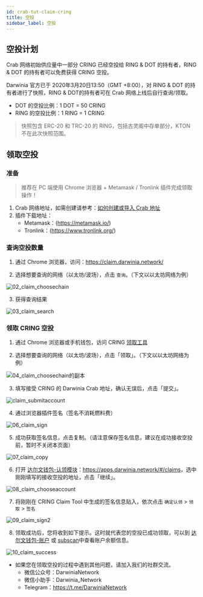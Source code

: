 ```yaml
---
id: crab-tut-claim-cring
title: 空投
sidebar_label: 空投
---
```


## 空投计划

Crab 网络初始供应量中一部分 CRING 已经空投给 RING & DOT 的持有者，RING & DOT 的持有者可以免费获得 CRING 空投。

Darwinia 官方已于 2020年3月20日13:50（GMT +8:00），对 RING & DOT 的持有者进行了快照，RING & DOT的持有者可在 Crab 网络上线后自行查询/领取。

- DOT 的空投比例：1 DOT = 50 CRING
- RING 的空投比例：1 RING = 1 CRING

> 快照包含 ERC-20 和 TRC-20 的 RING，包括古灵阁中存单部分，KTON 不在此次快照范围。


## 领取空投

### 准备

> 推荐在 PC 端使用 Chrome 浏览器 + Metamask / Tronlink 插件完成领取操作！

1. Crab 网络地址，如需创建请参考：[如何创建或导入 Crab 地址](crab-tut-create-account)
2. 插件下载地址：
    -  Metamask：(https://metamask.io/)
    -  Tronlink：(https://www.tronlink.org/)

### 查询空投数量

1. 通过 Chrome 浏览器，访问：https://claim.darwinia.network/

2. 选择想要查询的网络（以太坊/波场），点击 `查询`。（下文以以太坊网络为例）

![02_claim_choosechain](assets/02_claim_choosechain.png)

3. 获得查询结果

![03_claim_search](assets/03_claim_search.png)

### 领取 CRING 空投

1. 通过 Chrome 浏览器或手机钱包，访问 CRING [领取工具](https://claim.darwinia.network/)

2. 选择想要查询的网络（以太坊/波场），点击「领取」。（下文以以太坊网络为例）

![04_claim_choosechain的副本](assets/04_claim_choosechain的副本.png)

3. 填写接受 CRING 的 Darwinia Crab 地址，确认无误后，点击「提交」。

![claim_submitaccount](assets/05_claim_submitaccount.png)

4. 通过浏览器插件签名（签名不消耗燃料费）

![06_claim_sign](assets/06_claim_sign.png)

5. 成功获取签名信息，点击复制。（请注意保存签名信息，建议在成功接收空投前，暂时不关闭本页面）

![07_claim_copy](assets/07_claim_copy.png)

6. 打开 [达尔文钱包-认领模块](<https://apps.darwinia.network/#/claims>)：<https://apps.darwinia.network/#/claims>，选中刚刚填写的接收空投的地址，点击「继续」。

![08_claim_chooseaccount](assets/08_claim_chooseaccount.png)

7. 将刚刚在 CRING Claim Tool 中生成的签名信息贴入，依次点击 `确定认领` > `领取` > `签名`

![09_claim_sign2](assets/09_claim_sign2.png)

8. 领取成功后，您将收到如下提示。这时就代表您的空投已成功领取，可以到 [达尔文钱包-账户](<https://apps.darwinia.network/#/accounts>) 或 [subscan](<https://crab.subscan.io/>)中查看账户余额信息。

![10_claim_success](assets/10_claim_success.png)

- 如果您在领取空投的过程中遇到其他问题，请加入我们的社群交流。
  - 微信公众号：DarwiniaNetwork
  - 微信小助手：Darwinia_Network
  - Telegram：<https://t.me/DarwiniaNetwork>

